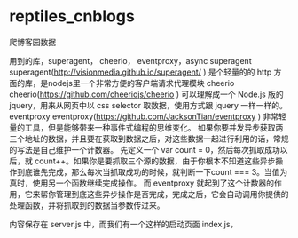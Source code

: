 # reptiles_cnblogs
爬博客园数据

用到的库，superagent， cheerio， eventproxy，async
superagent
superagent(http://visionmedia.github.io/superagent/ ) 是个轻量的的 http 方面的库，是nodejs里一个非常方便的客户端请求代理模块
cheerio
cheerio(https://github.com/cheeriojs/cheerio ) 可以理解成一个 Node.js 版的 jquery，用来从网页中以 css selector 取数据，使用方式跟 jquery 一样一样的。
eventproxy
eventproxy(https://github.com/JacksonTian/eventproxy ) 非常轻量的工具，但是能够带来一种事件式编程的思维变化。
如果你要并发异步获取两三个地址的数据，并且要在获取到数据之后，对这些数据一起进行利用的话，常规的写法是自己维护一个计数器。
先定义一个 var count = 0，然后每次抓取成功以后，就 count++。如果你是要抓取三个源的数据，由于你根本不知道这些异步操作到底谁先完成，那么每次当抓取成功的时候，就判断一下count === 3。当值为真时，使用另一个函数继续完成操作。
而 eventproxy 就起到了这个计数器的作用，它来帮你管理到底这些异步操作是否完成，完成之后，它会自动调用你提供的处理函数，并将抓取到的数据当参数传过来。

内容保存在 server.js 中，而我们有一个这样的启动页面 index.js，
